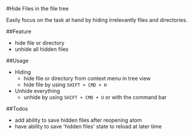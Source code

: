 #Hide Files in the file tree

Easily focus on the task at hand by hiding irrelevantly files and directories.

##Feature
* hide file or directory
* unhide all hidden files

##Usage
* Hiding
  * hide file or directory from context menu in tree view
  * hide file by using `SHIFT + CMD + H`
* Unhide everything
  * unhide by using `SHIFT + CMD + U` or with the command bar

##Todos
* add ability to save hidden files after reopening atom
* have ability to save 'hidden files' state to reload at later time 
